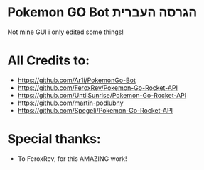 # Pokemon GO Bot הגרסה העברית
Not mine GUI i only edited some things!


# All Credits to:
  - https://github.com/Ar1i/PokemonGo-Bot
  - https://github.com/FeroxRev/Pokemon-Go-Rocket-API
  - https://github.com/UntilSunrise/Pokemon-Go-Rocket-API
  - https://github.com/martin-podlubny
  - https://github.com/Spegeli/Pokemon-Go-Rocket-API

# Special thanks:
  - To FeroxRev, for this AMAZING work!
